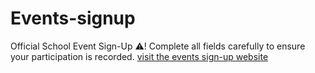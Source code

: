 # Events-signup
Official School Event Sign-Up ⚠️! Complete all fields carefully to ensure your participation is recorded.
<a href="index.html">visit the events sign-up website</a>
